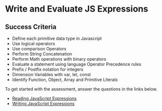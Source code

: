 # Write and Evaluate JS Expressions

## Success Criteria

- Define each primitive data type in Javascript 
- Use logical operators
- Use comparison Operators 
- Perform String Concatenation
- Perform Math operations with binary operators
- Evaluate a statement using language Operator Precedence rules
- Prefix / Postfix notation for integers
- Dimension Variables with var, let, const
- Identify Function, Object, Array and Primitive Literals

To get started with the assessment, answer the questions in the links below.

- [Reading JavaScript Expressions](./reading_javascript_expressions.md)
- [Writing JavaScript Expressions](./writing_javascript_expressions.md)
